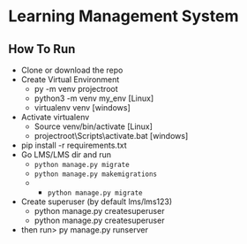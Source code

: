 # Learning Management System

## How To Run

- Clone or download the repo
- Create Virtual Environment
	- py -m venv projectroot
	- python3 -m venv my_env [Linux]
	- virtualenv venv [windows]
- Activate virtualenv
	- Source venv/bin/activate [Linux]
	- projectroot\Scripts\activate.bat [windows]
- pip install -r requirements.txt
- Go LMS/LMS dir and run
	- `python manage.py migrate`
	- `python manage.py makemigrations`
	- - `python manage.py migrate`
- Create superuser (by default lms/lms123)
    - python manage.py createsuperuser
    - python manage.py createsuperuser
- then run> py manage.py runserver

